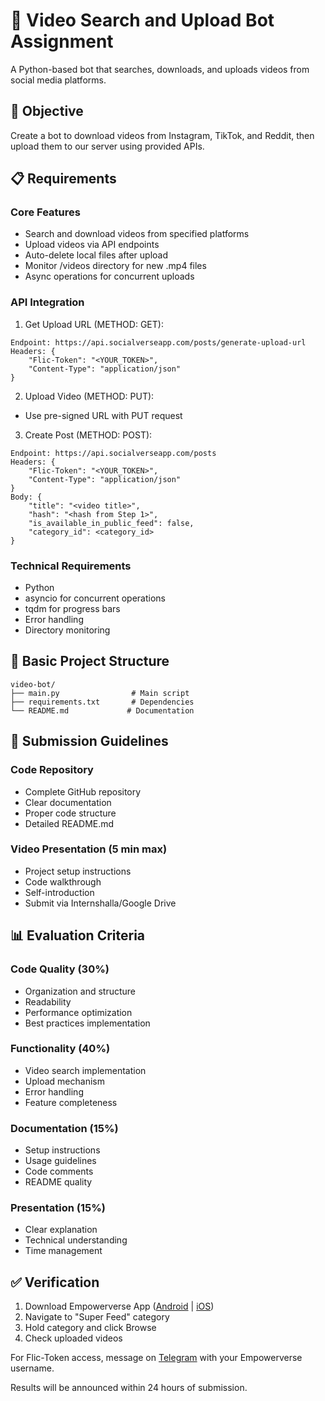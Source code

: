 # 🎥 Video Search and Upload Bot Assignment

A Python-based bot that searches, downloads, and uploads videos from social media platforms.

## 🎯 Objective
Create a bot to download videos from Instagram, TikTok, and Reddit, then upload them to our server using provided APIs.

## 📋 Requirements

### Core Features
- Search and download videos from specified platforms
- Upload videos via API endpoints
- Auto-delete local files after upload
- Monitor /videos directory for new .mp4 files
- Async operations for concurrent uploads

### API Integration

1. Get Upload URL (METHOD: GET):
```
Endpoint: https://api.socialverseapp.com/posts/generate-upload-url
Headers: {
    "Flic-Token": "<YOUR_TOKEN>",
    "Content-Type": "application/json"
}
```

2. Upload Video (METHOD: PUT):
- Use pre-signed URL with PUT request

3. Create Post (METHOD: POST):
```
Endpoint: https://api.socialverseapp.com/posts
Headers: {
    "Flic-Token": "<YOUR_TOKEN>",
    "Content-Type": "application/json"
}
Body: {
    "title": "<video title>",
    "hash": "<hash from Step 1>",
    "is_available_in_public_feed": false,
    "category_id": <category_id>
}
```

### Technical Requirements
- Python
- asyncio for concurrent operations
- tqdm for progress bars
- Error handling
- Directory monitoring

## 📁 Basic Project Structure
```
video-bot/
├── main.py                # Main script
├── requirements.txt       # Dependencies
└── README.md             # Documentation
```

## 📝 Submission Guidelines

### Code Repository
- Complete GitHub repository
- Clear documentation
- Proper code structure
- Detailed README.md

### Video Presentation (5 min max)
- Project setup instructions
- Code walkthrough
- Self-introduction
- Submit via Internshalla/Google Drive

## 📊 Evaluation Criteria

### Code Quality (30%)
- Organization and structure
- Readability
- Performance optimization
- Best practices implementation

### Functionality (40%)
- Video search implementation
- Upload mechanism
- Error handling
- Feature completeness

### Documentation (15%)
- Setup instructions
- Usage guidelines
- Code comments
- README quality

### Presentation (15%)
- Clear explanation
- Technical understanding
- Time management

## ✅ Verification
1. Download Empowerverse App ([Android](https://play.google.com/store/apps/details?id=com.empowerverse.app) | [iOS](https://apps.apple.com/us/app/empowerverse/id6449552284))
2. Navigate to "Super Feed" category
3. Hold category and click Browse
4. Check uploaded videos

For Flic-Token access, message on [Telegram](https://t.me/+vKzmXhW1Epw0Mzll) with your Empowerverse username.

Results will be announced within 24 hours of submission.
